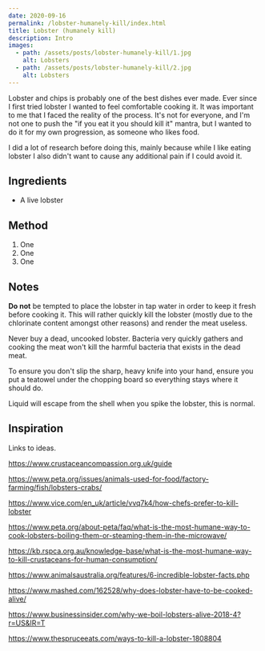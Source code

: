 ```yaml
---
date: 2020-09-16
permalink: /lobster-humanely-kill/index.html
title: Lobster (humanely kill)
description: Intro
images:
  - path: /assets/posts/lobster-humanely-kill/1.jpg
    alt: Lobsters
  - path: /assets/posts/lobster-humanely-kill/2.jpg
    alt: Lobsters
---
```


Lobster and chips is probably one of the best dishes ever made. Ever since I first tried lobster I wanted to feel comfortable cooking it. It was important to me that I faced the reality of the process. It's not for everyone, and I'm not one to push the "if you eat it you should kill it" mantra, but I wanted to do it for my own progression, as someone who likes food.

I did a lot of research before doing this, mainly because while I like eating lobster I also didn't want to cause any additional pain if I could avoid it.

## Ingredients

* A live lobster

## Method

1. One
1. One
1. One

## Notes

**Do not** be tempted to place the lobster in tap water in order to keep it fresh before cooking it. This will rather quickly kill the lobster (mostly due to the chlorinate content amongst other reasons) and render the meat useless.

Never buy a dead, uncooked lobster. Bacteria very quickly gathers and cooking the meat won't kill the harmful bacteria that exists in the dead meat.

To ensure you don't slip the sharp, heavy knife into your hand, ensure you put a teatowel under the chopping board so everything stays where it should do.

Liquid will escape from the shell when you spike the lobster, this is normal.

## Inspiration

Links to ideas.


https://www.crustaceancompassion.org.uk/guide

https://www.peta.org/issues/animals-used-for-food/factory-farming/fish/lobsters-crabs/


https://www.vice.com/en_uk/article/vvq7k4/how-chefs-prefer-to-kill-lobster

https://www.peta.org/about-peta/faq/what-is-the-most-humane-way-to-cook-lobsters-boiling-them-or-steaming-them-in-the-microwave/

https://kb.rspca.org.au/knowledge-base/what-is-the-most-humane-way-to-kill-crustaceans-for-human-consumption/


https://www.animalsaustralia.org/features/6-incredible-lobster-facts.php

https://www.mashed.com/162528/why-does-lobster-have-to-be-cooked-alive/

https://www.businessinsider.com/why-we-boil-lobsters-alive-2018-4?r=US&IR=T

https://www.thespruceeats.com/ways-to-kill-a-lobster-1808804

